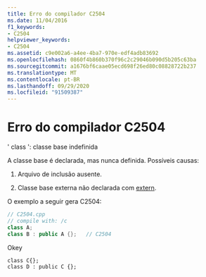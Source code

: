 ```yaml
---
title: Erro do compilador C2504
ms.date: 11/04/2016
f1_keywords:
- C2504
helpviewer_keywords:
- C2504
ms.assetid: c9e002a6-a4ee-4ba7-970e-edf4adb83692
ms.openlocfilehash: 0860f4b860b370f96c2c29046b090d5b205c63ba
ms.sourcegitcommit: a1676bf6caae05ecd698f26ed80c08828722b237
ms.translationtype: MT
ms.contentlocale: pt-BR
ms.lasthandoff: 09/29/2020
ms.locfileid: "91509387"
---
```

# <a name="compiler-error-c2504"></a>Erro do compilador C2504

' class ': classe base indefinida

A classe base é declarada, mas nunca definida.  Possíveis causas:

1. Arquivo de inclusão ausente.

1. Classe base externa não declarada com [extern](../../cpp/extern-cpp.md).

O exemplo a seguir gera C2504:

```cpp
// C2504.cpp
// compile with: /c
class A;
class B : public A {};   // C2504
```

Okey

```
class C{};
class D : public C {};
```
